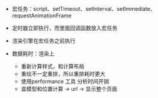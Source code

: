 
- 宏任务：script、setTimeout、setInterval、setImmediate、requestAnimationFrame
- 定时器立即执行，而里面回调函数放入宏任务
- 渲染引擎在宏任务之前执行

- 数据耗时：渲染上
  - 重新计算样式，和计算布局
  - 重绘不一定重排，所以重排耗时更大
  - 使用performance 工具 分析时间开销
  - 盒模型和位置计算 -> url -> 显示整个页面